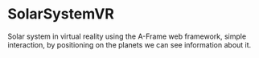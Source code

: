 # SolarSystemVR
Solar system in virtual reality using the A-Frame web framework, simple interaction, by positioning on the planets we can see information about it.

